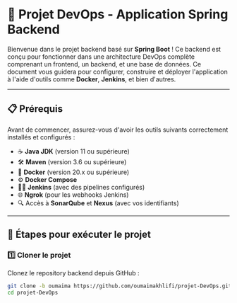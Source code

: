 # 🚀 **Projet DevOps - Application Spring Backend**  

Bienvenue dans le projet backend basé sur **Spring Boot** ! Ce backend est conçu pour fonctionner dans une architecture DevOps complète comprenant un frontend, un backend, et une base de données. Ce document vous guidera pour configurer, construire et déployer l'application à l'aide d'outils comme **Docker**, **Jenkins**, et bien d'autres.

---

## **📋 Prérequis**  

Avant de commencer, assurez-vous d'avoir les outils suivants correctement installés et configurés :  

- ☕ **Java JDK** (version 11 ou supérieure)  
- 🛠️ **Maven** (version 3.6 ou supérieure)  
- 🐳 **Docker** (version 20.x ou supérieure)  
- ⚙️ **Docker Compose**  
- 🧑‍💻 **Jenkins** (avec des pipelines configurés)  
- 🌐 **Ngrok** (pour les webhooks Jenkins)  
- 🔍 Accès à **SonarQube** et **Nexus** (avec vos identifiants)  

---

## **📂 Étapes pour exécuter le projet**

### 1️⃣ **Cloner le projet**  
Clonez le repository backend depuis GitHub :  

```bash
git clone -b oumaima https://github.com/oumaimakhlifi/projet-DevOps.git
cd projet-DevOps
